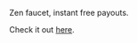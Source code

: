 Zen faucet, instant free payouts.

Check it out [here](https://getzen.cash/auth/register?ref=452693).
